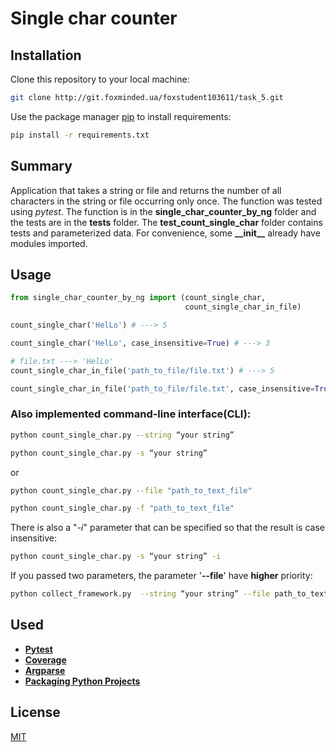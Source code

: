 # Single char counter

## Installation
Clone this repository to your local machine:

```bash
git clone http://git.foxminded.ua/foxstudent103611/task_5.git
```

Use the package manager [pip](https://pip.pypa.io/en/stable/) to install requirements:

```bash
pip install -r requirements.txt
```

## Summary
Application that takes a string or file and returns the number of all characters in the string or file occurring only once.
The function was tested using *pytest*. The function is in the **single_char_counter_by_ng** folder and the tests are in the **tests** folder. The **test_count_single_char** folder contains tests and parameterized data. For convenience, some **\_\_init\_\_** already have modules imported. <br/> 

## Usage

```python
from single_char_counter_by_ng import (count_single_char, 
                                       count_single_char_in_file)

count_single_char('HelLo') # ---> 5

count_single_char('HelLo', case_insensitive=True) # ---> 3

# file.txt ---> 'HelLo'
count_single_char_in_file('path_to_file/file.txt') # ---> 5

count_single_char_in_file('path_to_file/file.txt', case_insensitive=True) # ---> 3
```

### Also implemented command-line interface(**CLI**):

```bash
python count_single_char.py --string “your string”
```

```bash
python count_single_char.py -s “your string”
```

or

```bash
python count_single_char.py --file "path_to_text_file"
```

```bash
python count_single_char.py -f "path_to_text_file"
```

There is also a "*-i*" parameter that can be specified so that the result is case insensitive:

```bash
python count_single_char.py -s “your string” -i
```

If you passed two parameters, the parameter '**--file**' have **higher** priority:

```bash
python collect_framework.py  --string “your string” --file path_to_text_file
```

## Used

- **[Pytest](https://docs.pytest.org/en/latest/)**
- **[Coverage](https://coverage.readthedocs.io/en/coverage-5.1/#quick-start)**
- **[Argparse](https://docs.python.org/3.3/library/argparse.html)**
- **[Packaging Python Projects](https://packaging.python.org/en/latest/tutorials/packaging-projects/)**

## License

[MIT](https://choosealicense.com/licenses/mit/)